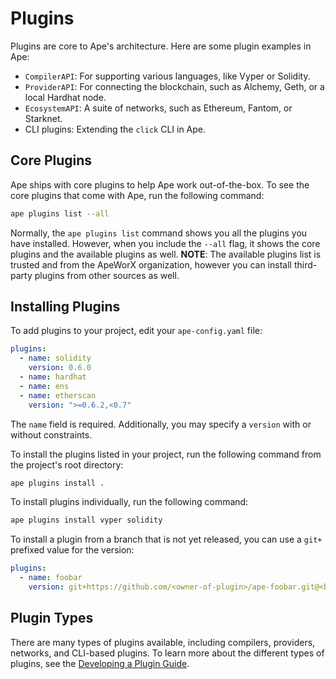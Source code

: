 # Plugins

Plugins are core to Ape's architecture.
Here are some plugin examples in Ape:

- `CompilerAPI`: For supporting various languages, like Vyper or Solidity.
- `ProviderAPI`: For connecting the blockchain, such as Alchemy, Geth, or a local Hardhat node.
- `EcosystemAPI`: A suite of networks, such as Ethereum, Fantom, or Starknet.
- CLI plugins: Extending the `click` CLI in Ape.

## Core Plugins

Ape ships with core plugins to help Ape work out-of-the-box.
To see the core plugins that come with Ape, run the following command:

```bash
ape plugins list --all
```

Normally, the `ape plugins list` command shows you all the plugins you have installed.
However, when you include the `--all` flag, it shows the core plugins and the available plugins as well.
**NOTE**: The available plugins list is trusted and from the ApeWorX organization, however you can install third-party plugins from other sources as well.

## Installing Plugins

To add plugins to your project, edit your `ape-config.yaml` file:

```yaml
plugins:
  - name: solidity
    version: 0.6.0
  - name: hardhat
  - name: ens
  - name: etherscan
    version: ">=0.6.2,<0.7"

```

The `name` field is required.
Additionally, you may specify a `version` with or without constraints.

To install the plugins listed in your project, run the following command from the project's root directory:

```bash
ape plugins install .
```

To install plugins individually, run the following command:

```bash
ape plugins install vyper solidity
```

To install a plugin from a branch that is not yet released, you can use a `git+` prefixed value for the version:

```yaml
plugins:
  - name: foobar
    version: git+https://github.com/<owner-of-plugin>/ape-foobar.git@<branch/name>
```

## Plugin Types

There are many types of plugins available, including compilers, providers, networks, and CLI-based plugins.
To learn more about the different types of plugins, see the [Developing a Plugin Guide](./developing_plugins.html).
